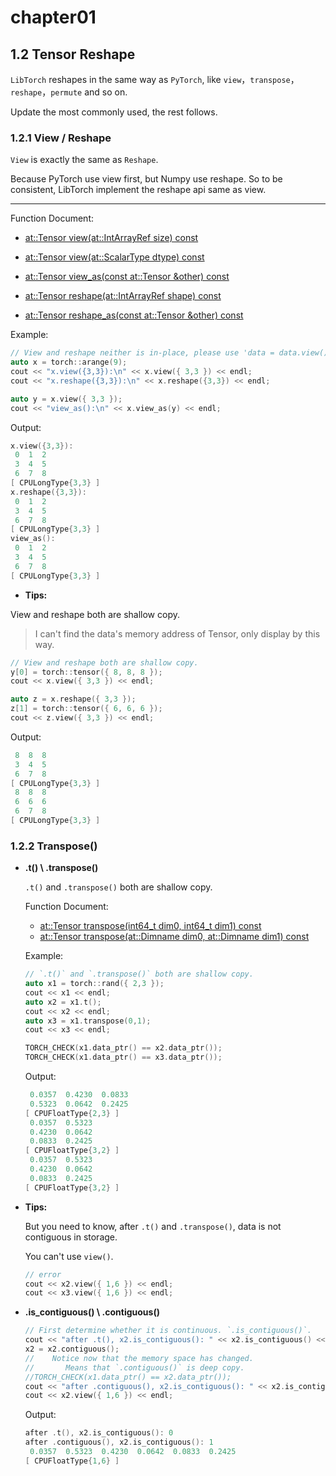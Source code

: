 # chapter01

## 1.2 Tensor Reshape

`LibTorch` reshapes in the same way as `PyTorch`, like `view`，`transpose`，`reshape`，`permute` and so on.

Update the most commonly used, the rest follows.

### 1.2.1 View / Reshape

`View` is exactly the same as `Reshape`.

Because PyTorch use view first, but Numpy use reshape. So to be consistent, LibTorch implement the reshape api same as view.

---

Function Document:

- [at::Tensor view(at::IntArrayRef size) const](https://pytorch.org/cppdocs/api/classat_1_1_tensor.html#_CPPv4NK2at6Tensor4viewEN2at11IntArrayRefE)

- [at::Tensor view(at::ScalarType dtype) const](https://pytorch.org/cppdocs/api/classat_1_1_tensor.html#_CPPv4NK2at6Tensor4viewEN2at10ScalarTypeE)

- [at::Tensor view_as(const at::Tensor &other) const](https://pytorch.org/cppdocs/api/classat_1_1_tensor.html#_CPPv4NK2at6Tensor7view_asERKN2at6TensorE)

- [at::Tensor reshape(at::IntArrayRef shape) const](https://pytorch.org/cppdocs/api/classat_1_1_tensor.html#_CPPv4NK2at6Tensor7reshapeEN2at11IntArrayRefE)

- [at::Tensor reshape_as(const at::Tensor &other) const](https://pytorch.org/cppdocs/api/classat_1_1_tensor.html#_CPPv4NK2at6Tensor10reshape_asERKN2at6TensorE)

Example:

```cpp
// View and reshape neither is in-place, please use 'data = data.view()/data.reshape()'.
auto x = torch::arange(9);
cout << "x.view({3,3}):\n" << x.view({ 3,3 }) << endl;
cout << "x.reshape({3,3}):\n" << x.reshape({3,3}) << endl;

auto y = x.view({ 3,3 });
cout << "view_as():\n" << x.view_as(y) << endl;
```

Output:

```cpp
x.view({3,3}):
 0  1  2
 3  4  5
 6  7  8
[ CPULongType{3,3} ]
x.reshape({3,3}):
 0  1  2
 3  4  5
 6  7  8
[ CPULongType{3,3} ]
view_as():
 0  1  2
 3  4  5
 6  7  8
[ CPULongType{3,3} ]
```

- **Tips:**

View and reshape both are shallow copy.

> I can't find the data's memory address of Tensor, only display by this way.

```cpp
// View and reshape both are shallow copy.
y[0] = torch::tensor({ 8, 8, 8 });
cout << x.view({ 3,3 }) << endl;

auto z = x.reshape({ 3,3 });
z[1] = torch::tensor({ 6, 6, 6 });
cout << z.view({ 3,3 }) << endl;
```

Output:

```cpp
 8  8  8
 3  4  5
 6  7  8
[ CPULongType{3,3} ]
 8  8  8
 6  6  6
 6  7  8
[ CPULongType{3,3} ]
```

### 1.2.2 Transpose()

- **.t() \ .transpose()**

  `.t()` and `.transpose()` both are shallow copy.

  Function Document:

  - [at::Tensor transpose(int64_t dim0, int64_t dim1) const](https://pytorch.org/cppdocs/api/classat_1_1_tensor.html#_CPPv4NK2at6Tensor9transposeE7int64_t7int64_t)
  - [at::Tensor transpose(at::Dimname dim0, at::Dimname dim1) const](https://pytorch.org/cppdocs/api/classat_1_1_tensor.html#_CPPv4NK2at6Tensor9transposeE7int64_t7int64_t)

  Example:

  ```cpp
  // `.t()` and `.transpose()` both are shallow copy.
  auto x1 = torch::rand({ 2,3 });
  cout << x1 << endl;
  auto x2 = x1.t();
  cout << x2 << endl;
  auto x3 = x1.transpose(0,1);
  cout << x3 << endl;
  
  TORCH_CHECK(x1.data_ptr() == x2.data_ptr());
  TORCH_CHECK(x1.data_ptr() == x3.data_ptr());
  ```

  Output:

  ```cpp
   0.0357  0.4230  0.0833
   0.5323  0.0642  0.2425
  [ CPUFloatType{2,3} ]
   0.0357  0.5323
   0.4230  0.0642
   0.0833  0.2425
  [ CPUFloatType{3,2} ]
   0.0357  0.5323
   0.4230  0.0642
   0.0833  0.2425
  [ CPUFloatType{3,2} ]
  ```

- **Tips:**

  But you need to know, after `.t()` and `.transpose()`, data is not contiguous in storage.

  You can't use `view()`.

  ```cpp
  // error
  cout << x2.view({ 1,6 }) << endl;
  cout << x3.view({ 1,6 }) << endl;
  ```

- **.is_contiguous() \ .contiguous()**

  ```cpp
  // First determine whether it is continuous. `.is_contiguous()`.
  cout << "after .t(), x2.is_contiguous(): " << x2.is_contiguous() << endl;
  x2 = x2.contiguous();
  //	Notice now that the memory space has changed.
  // 	   Means that `.contiguous()` is deep copy.
  //TORCH_CHECK(x1.data_ptr() == x2.data_ptr());
  cout << "after .contiguous(), x2.is_contiguous(): " << x2.is_contiguous() << endl;
  cout << x2.view({ 1,6 }) << endl;
  ```

  Output:

  ```cpp
  after .t(), x2.is_contiguous(): 0
  after .contiguous(), x2.is_contiguous(): 1
   0.0357  0.5323  0.4230  0.0642  0.0833  0.2425
  [ CPUFloatType{1,6} ]
  ```

  